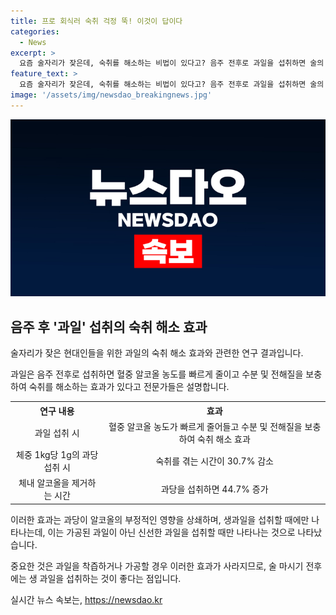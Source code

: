 ```yaml
---
title: 프로 회식러 숙취 걱정 뚝! 이것이 답이다
categories:
  - News
excerpt: >
  요즘 술자리가 잦은데, 숙취를 해소하는 비법이 있다고? 음주 전후로 과일을 섭취하면 술의 부정적 영향을 줄인다는 연구 결과가 소개돼 화제다. 알코올을 제거하는데 걸리는 시간을 단축시키고, 수분 및 전해질을 보충해 빠르게 회복할 수 있다고 전문가들은 설명하고 있다. 또한, 과일을 착즙한 주스보다는 생과일을 먹는 것이 더 효과적이라고 강조되고 있다. 
feature_text: >
  요즘 술자리가 잦은데, 숙취를 해소하는 비법이 있다고? 음주 전후로 과일을 섭취하면 술의 부정적 영향을 줄인다는 연구 결과가 소개돼 화제다. 알코올을 제거하는데 걸리는 시간을 단축시키고, 수분 및 전해질을 보충해 빠르게 회복할 수 있다고 전문가들은 설명하고 있다. 또한, 과일을 착즙한 주스보다는 생과일을 먹는 것이 더 효과적이라고 강조되고 있다. 
image: '/assets/img/newsdao_breakingnews.jpg'
---
```


<p><img src="/assets/img/newsdao_breakingnews.jpg" alt="bookingtag 속보" /></p>

<h2 data-ke-size="size26">음주 후 '과일' 섭취의 숙취 해소 효과</h2>

<p data-ke-size="size16">술자리가 잦은 현대인들을 위한 과일의 숙취 해소 효과와 관련한 연구 결과입니다.</p>

<p>과일은 음주 전후로 섭취하면 혈중 알코올 농도를 빠르게 줄이고 수분 및 전해질을 보충하여 숙취를 해소하는 효과가 있다고 전문가들은 설명합니다. </p>

<table>
    <tr>
        <th style="text-align:center">연구 내용</th>
        <th style="text-align:center">효과</th>
    </tr>
    <tr>
        <td style="text-align:center">과일 섭취 시</td>
        <td style="text-align:center">혈중 알코올 농도가 빠르게 줄어들고 수분 및 전해질을 보충하여 숙취 해소 효과</td>
    </tr>
    <tr>
        <td style="text-align:center">체중 1kg당 1g의 과당 섭취 시</td>
        <td style="text-align:center">숙취를 겪는 시간이 30.7% 감소</td>
    </tr>
    <tr>
        <td style="text-align:center">체내 알코올을 제거하는 시간</td>
        <td style="text-align:center">과당을 섭취하면 44.7% 증가</td>
    </tr>
</table>

<p>이러한 효과는 과당이 알코올의 부정적인 영향을 상쇄하며, 생과일을 섭취할 때에만 나타나는데, 이는 가공된 과일이 아닌 신선한 과일을 섭취할 때만 나타나는 것으로 나타났습니다. </p>

<p>중요한 것은 과일을 착즙하거나 가공할 경우 이러한 효과가 사라지므로, 술 마시기 전후에는 생 과일을 섭취하는 것이 좋다는 점입니다.</p>
실시간 뉴스 속보는, <a href="https://newsdao.kr" rel="dofollow">https://newsdao.kr</a>


